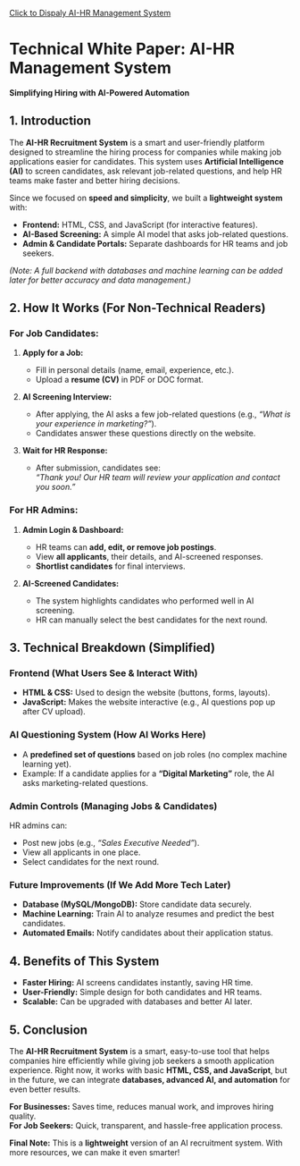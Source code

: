 <a href= "https://mushafmirdev.github.io/AI-HR-Management-System/">Click to Dispaly AI-HR Management System</a>


# **Technical White Paper: AI-HR Management System**  
**Simplifying Hiring with AI-Powered Automation**  


## **1. Introduction**  
The **AI-HR Recruitment System** is a smart and user-friendly platform designed to streamline the hiring process for companies while making job applications easier for candidates. This system uses **Artificial Intelligence (AI)** to screen candidates, ask relevant job-related questions, and help HR teams make faster and better hiring decisions.  

Since we focused on **speed and simplicity**, we built a **lightweight system** with:  
- **Frontend:** HTML, CSS, and JavaScript (for interactive features).  
- **AI-Based Screening:** A simple AI model that asks job-related questions.  
- **Admin & Candidate Portals:** Separate dashboards for HR teams and job seekers.  

*(Note: A full backend with databases and machine learning can be added later for better accuracy and data management.)*  


## **2. How It Works (For Non-Technical Readers)**  

### **For Job Candidates:**  
1. **Apply for a Job:**  
   - Fill in personal details (name, email, experience, etc.).  
   - Upload a **resume (CV)** in PDF or DOC format.  

2. **AI Screening Interview:**  
   - After applying, the AI asks a few job-related questions (e.g., *“What is your experience in marketing?”*).  
   - Candidates answer these questions directly on the website.  

3. **Wait for HR Response:**  
   - After submission, candidates see:  
     *“Thank you! Our HR team will review your application and contact you soon.”*  

### **For HR Admins:**  
1. **Admin Login & Dashboard:**  
   - HR teams can **add, edit, or remove job postings**.  
   - View **all applicants**, their details, and AI-screened responses.  
   - **Shortlist candidates** for final interviews.  

2. **AI-Screened Candidates:**  
   - The system highlights candidates who performed well in AI screening.  
   - HR can manually select the best candidates for the next round.  


## **3. Technical Breakdown (Simplified)**  

### **Frontend (What Users See & Interact With)**  
- **HTML & CSS:** Used to design the website (buttons, forms, layouts).  
- **JavaScript:** Makes the website interactive (e.g., AI questions pop up after CV upload).  

### **AI Questioning System (How AI Works Here)**  
- A **predefined set of questions** based on job roles (no complex machine learning yet).  
- Example: If a candidate applies for a **“Digital Marketing”** role, the AI asks marketing-related questions.  

### **Admin Controls (Managing Jobs & Candidates)**  
HR admins can:  
- Post new jobs (e.g., *“Sales Executive Needed”*).  
- View all applicants in one place.  
- Select candidates for the next round.  

### **Future Improvements (If We Add More Tech Later)**  
- **Database (MySQL/MongoDB):** Store candidate data securely.  
- **Machine Learning:** Train AI to analyze resumes and predict the best candidates.  
- **Automated Emails:** Notify candidates about their application status.  


## **4. Benefits of This System**  
- **Faster Hiring:** AI screens candidates instantly, saving HR time.  
- **User-Friendly:** Simple design for both candidates and HR teams.
- **Scalable:** Can be upgraded with databases and better AI later.  


## **5. Conclusion**  
The **AI-HR Recruitment System** is a smart, easy-to-use tool that helps companies hire efficiently while giving job seekers a smooth application experience. Right now, it works with basic **HTML, CSS, and JavaScript**, but in the future, we can integrate **databases, advanced AI, and automation** for even better results.  

**For Businesses:** Saves time, reduces manual work, and improves hiring quality.  
**For Job Seekers:** Quick, transparent, and hassle-free application process.  
 
**Final Note:** This is a **lightweight** version of an AI recruitment system. With more resources, we can make it even smarter!  
